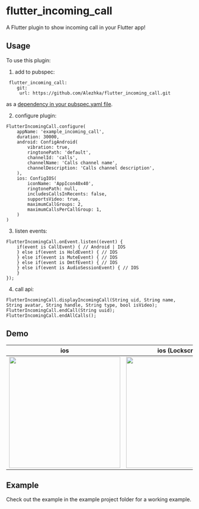 # flutter_incoming_call

A Flutter plugin to show incoming call in your Flutter app!

## Usage

To use this plugin:

1. add to pubspec:
```
 flutter_incoming_call:
    git:
     url: https://github.com/Alezhka/flutter_incoming_call.git
```
 as a [dependency in your pubspec.yaml file](https://flutter.io/platform-plugins/).

2. configure plugin:
```
FlutterIncomingCall.configure(
    appName: 'example_incoming_call',
    duration: 30000,
    android: ConfigAndroid(
        vibration: true,
        ringtonePath: 'default',
        channelId: 'calls',
        channelName: 'Calls channel name',
        channelDescription: 'Calls channel description',
    ),
    ios: ConfigIOS(
        iconName: 'AppIcon40x40',
        ringtonePath: null,
        includesCallsInRecents: false,
        supportsVideo: true,
        maximumCallGroups: 2,
        maximumCallsPerCallGroup: 1,
    )
)
```
3. listen events:
```
FlutterIncomingCall.onEvent.listen((event) {
    if(event is CallEvent) { // Android | IOS
    } else if(event is HoldEvent) { // IOS
    } else if(event is MuteEvent) { // IOS
    } else if(event is DmtfEvent) { // IOS
    } else if(event is AudioSessionEvent) { // IOS
    }
});
```
4. call api:
```
FlutterIncomingCall.displayIncomingCall(String uid, String name, String avatar, String handle, String type, bool isVideo);
FlutterIncomingCall.endCall(String uuid);
FlutterIncomingCall.endAllCalls();
```

## Demo

ios | ios (Lockscreen) | Android  | Android (Lockscreen)
--- | --- | --- | ---
<img height="300" src="https://raw.githubusercontent.com/Alezhka/flutter_incoming_call/master/media/ios_incoming_call_2.PNG" style="max-width:100%;"> | <img height="300" src="https://raw.githubusercontent.com/Alezhka/flutter_incoming_call/master/media/ios_incoming_call_1.PNG" style="max-width:100%;"> | <img height="300" src="https://raw.githubusercontent.com/Alezhka/flutter_incoming_call/master/media/android_incoming_call_2.png" style="max-width:100%;"> | <img height="300" src="https://raw.githubusercontent.com/Alezhka/flutter_incoming_call/master/media/android_incoming_call_1.png" style="max-width:100%;">


## Example

Check out the example in the example project folder for a working example.
